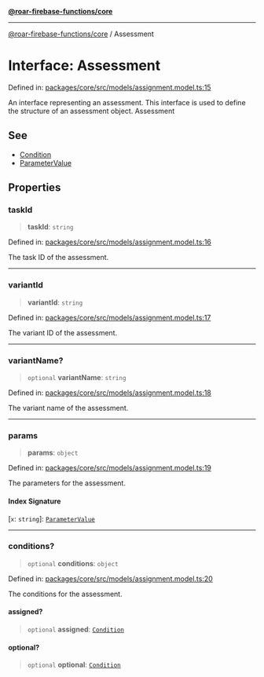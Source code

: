 [**@roar-firebase-functions/core**](../README.md)

---

[@roar-firebase-functions/core](../README.md) / Assessment

# Interface: Assessment

Defined in: [packages/core/src/models/assignment.model.ts:15](https://github.com/yeatmanlab/roar-firebase-functions/blob/0fc701649174b7557e55644b1065be2fa3d3d7ca/packages/core/src/models/assignment.model.ts#L15)

An interface representing an assessment.
This interface is used to define the structure of an assessment object.
Assessment

## See

- [Condition](../type-aliases/Condition.md)
- [ParameterValue](../type-aliases/ParameterValue.md)

## Properties

### taskId

> **taskId**: `string`

Defined in: [packages/core/src/models/assignment.model.ts:16](https://github.com/yeatmanlab/roar-firebase-functions/blob/0fc701649174b7557e55644b1065be2fa3d3d7ca/packages/core/src/models/assignment.model.ts#L16)

The task ID of the assessment.

---

### variantId

> **variantId**: `string`

Defined in: [packages/core/src/models/assignment.model.ts:17](https://github.com/yeatmanlab/roar-firebase-functions/blob/0fc701649174b7557e55644b1065be2fa3d3d7ca/packages/core/src/models/assignment.model.ts#L17)

The variant ID of the assessment.

---

### variantName?

> `optional` **variantName**: `string`

Defined in: [packages/core/src/models/assignment.model.ts:18](https://github.com/yeatmanlab/roar-firebase-functions/blob/0fc701649174b7557e55644b1065be2fa3d3d7ca/packages/core/src/models/assignment.model.ts#L18)

The variant name of the assessment.

---

### params

> **params**: `object`

Defined in: [packages/core/src/models/assignment.model.ts:19](https://github.com/yeatmanlab/roar-firebase-functions/blob/0fc701649174b7557e55644b1065be2fa3d3d7ca/packages/core/src/models/assignment.model.ts#L19)

The parameters for the assessment.

#### Index Signature

\[`x`: `string`\]: [`ParameterValue`](../type-aliases/ParameterValue.md)

---

### conditions?

> `optional` **conditions**: `object`

Defined in: [packages/core/src/models/assignment.model.ts:20](https://github.com/yeatmanlab/roar-firebase-functions/blob/0fc701649174b7557e55644b1065be2fa3d3d7ca/packages/core/src/models/assignment.model.ts#L20)

The conditions for the assessment.

#### assigned?

> `optional` **assigned**: [`Condition`](../type-aliases/Condition.md)

#### optional?

> `optional` **optional**: [`Condition`](../type-aliases/Condition.md)

